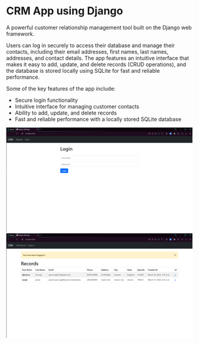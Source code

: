 # CRM App using Django

 A powerful customer relationship management tool built on the Django web framework.
 
Users can log in securely to access their database and manage their contacts, including their email addresses, first names, last names, addresses, and contact details. The app features an intuitive interface that makes it easy to add, update, and delete records (CRUD operations), and the database is stored locally using SQLite for fast and reliable performance.

Some of the key features of the app include:

* Secure login functionality
* Intuitive interface for managing customer contacts
* Ability to add, update, and delete records
* Fast and reliable performance with a locally stored SQLite database


<p align="left">
<img src="images/Login.png" alt="Channel Preview" width="500"/>
 <img src="images/All_Records.png" alt="Channel Preview" width="500"/>
</p>
